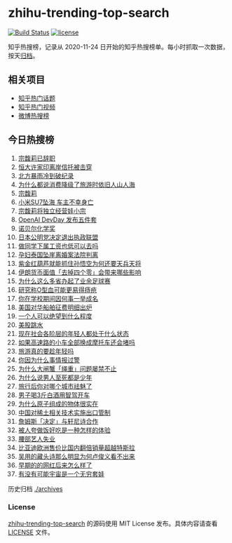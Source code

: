 # zhihu-trending-top-search

[![Build Status](https://github.com/justjavac/zhihu-trending-top-search/workflows/ci/badge.svg?branch=main)](https://github.com/justjavac/zhihu-trending-top-search/actions)
[![license](https://img.shields.io/github/license/justjavac/zhihu-trending-top-search)](https://github.com/justjavac/zhihu-trending-top-search/blob/main/LICENSE)

知乎热搜榜，记录从 2020-11-24 日开始的知乎热搜榜单。每小时抓取一次数据，按天[归档](./archives)。

## 相关项目

- [知乎热门话题](https://github.com/justjavac/zhihu-trending-hot-questions)
- [知乎热门视频](https://github.com/justjavac/zhihu-trending-hot-video)
- [微博热搜榜](https://github.com/justjavac/weibo-trending-hot-search)

## 今日热搜榜

<!-- BEGIN -->
<!-- 最后更新时间 Sat Oct 11 2025 20:37:50 GMT+0800 (China Standard Time) -->

1. [宗馥莉已辞职](https://www.zhihu.com/search?q=%E5%AE%97%E9%A6%A5%E8%8E%89%E5%B7%B2%E8%BE%9E%E8%81%8C)
1. [恒大许家印离岸信托被击穿](https://www.zhihu.com/search?q=%E6%81%92%E5%A4%A7%E8%AE%B8%E5%AE%B6%E5%8D%B0%E7%A6%BB%E5%B2%B8%E4%BF%A1%E6%89%98%E8%A2%AB%E5%87%BB%E7%A9%BF)
1. [北方暴雨冷到破纪录](https://www.zhihu.com/search?q=%E5%8C%97%E6%96%B9%E6%9A%B4%E9%9B%A8%E5%86%B7%E5%88%B0%E7%A0%B4%E7%BA%AA%E5%BD%95)
1. [为什么都说消费降级了旅游时依旧人山人海](https://www.zhihu.com/search?q=%E4%B8%BA%E4%BB%80%E4%B9%88%E9%83%BD%E8%AF%B4%E6%B6%88%E8%B4%B9%E9%99%8D%E7%BA%A7%E4%BA%86%E6%97%85%E6%B8%B8%E6%97%B6%E4%BE%9D%E6%97%A7%E4%BA%BA%E5%B1%B1%E4%BA%BA%E6%B5%B7)
1. [宗馥莉](https://www.zhihu.com/search?q=%E5%AE%97%E9%A6%A5%E8%8E%89)
1. [小米SU7坠海 车主不幸身亡](https://www.zhihu.com/search?q=%E5%B0%8F%E7%B1%B3SU7%E5%9D%A0%E6%B5%B7%20%E8%BD%A6%E4%B8%BB%E4%B8%8D%E5%B9%B8%E8%BA%AB%E4%BA%A1)
1. [宗馥莉将独立经营娃小宗](https://www.zhihu.com/search?q=%E5%AE%97%E9%A6%A5%E8%8E%89%E5%B0%86%E7%8B%AC%E7%AB%8B%E7%BB%8F%E8%90%A5%E5%A8%83%E5%B0%8F%E5%AE%97)
1. [OpenAI DevDay 发布五件套](https://www.zhihu.com/search?q=OpenAI%20DevDay%20%E5%8F%91%E5%B8%83%E4%BA%94%E4%BB%B6%E5%A5%97)
1. [诺贝尔化学奖](https://www.zhihu.com/search?q=%E8%AF%BA%E8%B4%9D%E5%B0%94%E5%8C%96%E5%AD%A6%E5%A5%96)
1. [日本公明党决定退出执政联盟](https://www.zhihu.com/search?q=%E6%97%A5%E6%9C%AC%E5%85%AC%E6%98%8E%E5%85%9A%E5%86%B3%E5%AE%9A%E9%80%80%E5%87%BA%E6%89%A7%E6%94%BF%E8%81%94%E7%9B%9F)
1. [做同学下属工资也低可以去吗](https://www.zhihu.com/search?q=%E5%81%9A%E5%90%8C%E5%AD%A6%E4%B8%8B%E5%B1%9E%E5%B7%A5%E8%B5%84%E4%B9%9F%E4%BD%8E%E5%8F%AF%E4%BB%A5%E5%8E%BB%E5%90%97)
1. [孕妇泰国坠崖离婚案法院判离](https://www.zhihu.com/search?q=%E5%AD%95%E5%A6%87%E6%B3%B0%E5%9B%BD%E5%9D%A0%E5%B4%96%E7%A6%BB%E5%A9%9A%E6%A1%88%E6%B3%95%E9%99%A2%E5%88%A4%E7%A6%BB)
1. [紫金红葫芦就能抓住孙悟空为何还要天兵天将](https://www.zhihu.com/search?q=%E7%B4%AB%E9%87%91%E7%BA%A2%E8%91%AB%E8%8A%A6%E5%B0%B1%E8%83%BD%E6%8A%93%E4%BD%8F%E5%AD%99%E6%82%9F%E7%A9%BA%E4%B8%BA%E4%BD%95%E8%BF%98%E8%A6%81%E5%A4%A9%E5%85%B5%E5%A4%A9%E5%B0%86)
1. [伊朗货币面值「去掉四个零」会带来哪些影响](https://www.zhihu.com/search?q=%E4%BC%8A%E6%9C%97%E8%B4%A7%E5%B8%81%E9%9D%A2%E5%80%BC%E3%80%8C%E5%8E%BB%E6%8E%89%E5%9B%9B%E4%B8%AA%E9%9B%B6%E3%80%8D%E4%BC%9A%E5%B8%A6%E6%9D%A5%E5%93%AA%E4%BA%9B%E5%BD%B1%E5%93%8D)
1. [为什么这么多省办起了业余足球赛](https://www.zhihu.com/search?q=%E4%B8%BA%E4%BB%80%E4%B9%88%E8%BF%99%E4%B9%88%E5%A4%9A%E7%9C%81%E5%8A%9E%E8%B5%B7%E4%BA%86%E4%B8%9A%E4%BD%99%E8%B6%B3%E7%90%83%E8%B5%9B)
1. [研究称O型血可能更易得痔疮](https://www.zhihu.com/search?q=%E7%A0%94%E7%A9%B6%E7%A7%B0O%E5%9E%8B%E8%A1%80%E5%8F%AF%E8%83%BD%E6%9B%B4%E6%98%93%E5%BE%97%E7%97%94%E7%96%AE)
1. [你在学校期间因何事一举成名](https://www.zhihu.com/search?q=%E4%BD%A0%E5%9C%A8%E5%AD%A6%E6%A0%A1%E6%9C%9F%E9%97%B4%E5%9B%A0%E4%BD%95%E4%BA%8B%E4%B8%80%E4%B8%BE%E6%88%90%E5%90%8D)
1. [美国对华船舶征费明细出炉](https://www.zhihu.com/search?q=%E7%BE%8E%E5%9B%BD%E5%AF%B9%E5%8D%8E%E8%88%B9%E8%88%B6%E5%BE%81%E8%B4%B9%E6%98%8E%E7%BB%86%E5%87%BA%E7%82%89)
1. [一个人可以绝望到什么程度](https://www.zhihu.com/search?q=%E4%B8%80%E4%B8%AA%E4%BA%BA%E5%8F%AF%E4%BB%A5%E7%BB%9D%E6%9C%9B%E5%88%B0%E4%BB%80%E4%B9%88%E7%A8%8B%E5%BA%A6)
1. [美股跳水](https://www.zhihu.com/search?q=%E7%BE%8E%E8%82%A1%E8%B7%B3%E6%B0%B4)
1. [现在社会各阶层的年轻人都处于什么状态](https://www.zhihu.com/search?q=%E7%8E%B0%E5%9C%A8%E7%A4%BE%E4%BC%9A%E5%90%84%E9%98%B6%E5%B1%82%E7%9A%84%E5%B9%B4%E8%BD%BB%E4%BA%BA%E9%83%BD%E5%A4%84%E4%BA%8E%E4%BB%80%E4%B9%88%E7%8A%B6%E6%80%81)
1. [如果高速路的小车全部换成摩托车还会堵吗](https://www.zhihu.com/search?q=%E5%A6%82%E6%9E%9C%E9%AB%98%E9%80%9F%E8%B7%AF%E7%9A%84%E5%B0%8F%E8%BD%A6%E5%85%A8%E9%83%A8%E6%8D%A2%E6%88%90%E6%91%A9%E6%89%98%E8%BD%A6%E8%BF%98%E4%BC%9A%E5%A0%B5%E5%90%97)
1. [旅游真的要趁年轻吗](https://www.zhihu.com/search?q=%E6%97%85%E6%B8%B8%E7%9C%9F%E7%9A%84%E8%A6%81%E8%B6%81%E5%B9%B4%E8%BD%BB%E5%90%97)
1. [你因为什么事情报过警](https://www.zhihu.com/search?q=%E4%BD%A0%E5%9B%A0%E4%B8%BA%E4%BB%80%E4%B9%88%E4%BA%8B%E6%83%85%E6%8A%A5%E8%BF%87%E8%AD%A6)
1. [为什么大闸蟹「绳重」问题屡禁不止](https://www.zhihu.com/search?q=%E4%B8%BA%E4%BB%80%E4%B9%88%E5%A4%A7%E9%97%B8%E8%9F%B9%E3%80%8C%E7%BB%B3%E9%87%8D%E3%80%8D%E9%97%AE%E9%A2%98%E5%B1%A1%E7%A6%81%E4%B8%8D%E6%AD%A2)
1. [为什么说男人至死都是少年](https://www.zhihu.com/search?q=%E4%B8%BA%E4%BB%80%E4%B9%88%E8%AF%B4%E7%94%B7%E4%BA%BA%E8%87%B3%E6%AD%BB%E9%83%BD%E6%98%AF%E5%B0%91%E5%B9%B4)
1. [旅行后你对哪个城市祛魅了](https://www.zhihu.com/search?q=%E6%97%85%E8%A1%8C%E5%90%8E%E4%BD%A0%E5%AF%B9%E5%93%AA%E4%B8%AA%E5%9F%8E%E5%B8%82%E7%A5%9B%E9%AD%85%E4%BA%86)
1. [男子喝3斤白酒用智驾开车](https://www.zhihu.com/search?q=%E7%94%B7%E5%AD%90%E5%96%9D3%E6%96%A4%E7%99%BD%E9%85%92%E7%94%A8%E6%99%BA%E9%A9%BE%E5%BC%80%E8%BD%A6)
1. [为什么原子组成的物体很实在](https://www.zhihu.com/search?q=%E4%B8%BA%E4%BB%80%E4%B9%88%E5%8E%9F%E5%AD%90%E7%BB%84%E6%88%90%E7%9A%84%E7%89%A9%E4%BD%93%E5%BE%88%E5%AE%9E%E5%9C%A8)
1. [中国对稀土相关技术实施出口管制](https://www.zhihu.com/search?q=%E4%B8%AD%E5%9B%BD%E5%AF%B9%E7%A8%80%E5%9C%9F%E7%9B%B8%E5%85%B3%E6%8A%80%E6%9C%AF%E5%AE%9E%E6%96%BD%E5%87%BA%E5%8F%A3%E7%AE%A1%E5%88%B6)
1. [詹姆斯「决定」与轩尼诗合作](https://www.zhihu.com/search?q=%E8%A9%B9%E5%A7%86%E6%96%AF%E3%80%8C%E5%86%B3%E5%AE%9A%E3%80%8D%E4%B8%8E%E8%BD%A9%E5%B0%BC%E8%AF%97%E5%90%88%E4%BD%9C)
1. [被人夸做饭好吃是一种怎样的体验](https://www.zhihu.com/search?q=%E8%A2%AB%E4%BA%BA%E5%A4%B8%E5%81%9A%E9%A5%AD%E5%A5%BD%E5%90%83%E6%98%AF%E4%B8%80%E7%A7%8D%E6%80%8E%E6%A0%B7%E7%9A%84%E4%BD%93%E9%AA%8C)
1. [腰部艺人失业](https://www.zhihu.com/search?q=%E8%85%B0%E9%83%A8%E8%89%BA%E4%BA%BA%E5%A4%B1%E4%B8%9A)
1. [比亚迪欧洲售价比国内翻倍销量超越特斯拉](https://www.zhihu.com/search?q=%E6%AF%94%E4%BA%9A%E8%BF%AA%E6%AC%A7%E6%B4%B2%E5%94%AE%E4%BB%B7%E6%AF%94%E5%9B%BD%E5%86%85%E7%BF%BB%E5%80%8D%E9%94%80%E9%87%8F%E8%B6%85%E8%B6%8A%E7%89%B9%E6%96%AF%E6%8B%89)
1. [吴用的藏头诗那么明显为何卢俊义看不出来](https://www.zhihu.com/search?q=%E5%90%B4%E7%94%A8%E7%9A%84%E8%97%8F%E5%A4%B4%E8%AF%97%E9%82%A3%E4%B9%88%E6%98%8E%E6%98%BE%E4%B8%BA%E4%BD%95%E5%8D%A2%E4%BF%8A%E4%B9%89%E7%9C%8B%E4%B8%8D%E5%87%BA%E6%9D%A5)
1. [早期的的网红后来怎么样了](https://www.zhihu.com/search?q=%E6%97%A9%E6%9C%9F%E7%9A%84%E7%9A%84%E7%BD%91%E7%BA%A2%E5%90%8E%E6%9D%A5%E6%80%8E%E4%B9%88%E6%A0%B7%E4%BA%86)
1. [有没有可能宇宙是一个无穷套娃](https://www.zhihu.com/search?q=%E6%9C%89%E6%B2%A1%E6%9C%89%E5%8F%AF%E8%83%BD%E5%AE%87%E5%AE%99%E6%98%AF%E4%B8%80%E4%B8%AA%E6%97%A0%E7%A9%B7%E5%A5%97%E5%A8%83)

<!-- END -->

历史归档 [./archives](./archives)

### License

[zhihu-trending-top-search](https://github.com/justjavac/zhihu-trending-top-search) 的源码使用 MIT License
发布。具体内容请查看 [LICENSE](./LICENSE) 文件。

